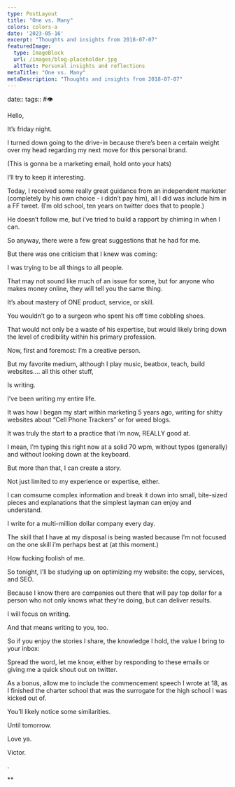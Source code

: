 ```yaml
---
type: PostLayout
title: "One vs. Many"
colors: colors-a
date: '2023-05-16'
excerpt: "Thoughts and insights from 2018-07-07"
featuredImage:
  type: ImageBlock
  url: /images/blog-placeholder.jpg
  altText: Personal insights and reflections
metaTitle: "One vs. Many"
metaDescription: "Thoughts and insights from 2018-07-07"
---
```

date:: 
tags:: #👁

Hello,

It’s friday night.

I turned down going to the drive-in because there’s been a certain weight over my head regarding my next move for this personal brand.

(This is gonna be a marketing email, hold onto your hats)

I’ll try to keep it interesting.

Today, I received some really great guidance from an independent marketer (completely by his own choice - i didn’t pay him), all I did was include him in a FF tweet. (I’m old school, ten years on twitter does that to people.)

He doesn’t follow me, but i’ve tried to build a rapport by chiming in when I can.

So anyway, there were a few great suggestions that he had for me.

But there was one criticism that I knew was coming:

I was trying to be all things to all people.

That may not sound like much of an issue for some, but for anyone who makes money online, they will tell you the same thing.

It’s about mastery of ONE product, service, or skill.

You wouldn’t go to a surgeon who spent his off time cobbling shoes.

That would not only be a waste of his expertise, but would likely bring down the level of credibility within his primary profession.

Now, first and foremost: I’m a creative person.

But my favorite medium, although I play music, beatbox, teach, build websites.… all this other stuff,

Is writing.

I’ve been writing my entire life.

It was how I began my start within marketing 5 years ago, writing for shitty websites about “Cell Phone Trackers” or for weed blogs.

It was truly the start to a practice that i’m now, REALLY good at.

I mean, I’m typing this right now at a solid 70 wpm, without typos (generally) and without looking down at the keyboard.

But more than that, I can create a story.

Not just limited to my experience or expertise, either.

I can comsume complex information and break it down into small, bite-sized pieces and explanations that the simplest layman can enjoy and understand.

I write for a multi-million dollar company every day.

The skill that I have at my disposal is being wasted because I’m not focused on the one skill i’m perhaps best at (at this moment.)

How fucking foolish of me.

So tonight, I’ll be studying up on optimizing my website: the copy, services, and SEO.

Because I know there are companies out there that will pay top dollar for a person who not only knows what they’re doing, but can deliver results.

I will focus on writing.

And that means writing to you, too.

So if you enjoy the stories I share, the knowledge I hold, the value I bring to your inbox:

Spread the word, let me know, either by responding to these emails or giving me a quick shout out on twitter.

As a bonus, allow me to include the commencement speech I wrote at 18, as I finished the charter school that was the surrogate for the high school I was kicked out of.

You’ll likely notice some similarities.

Until tomorrow.

Love ya.

Victor.

.

**